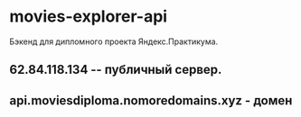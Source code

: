 # movies-explorer-api
Бэкенд для дипломного проекта Яндекс.Практикума.
## 62.84.118.134 -- публичный сервер.
## api.moviesdiploma.nomoredomains.xyz - домен
